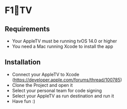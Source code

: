 # F1TV

## Requirements

- Your AppleTV must be running tvOS 14.0 or higher
- You need a Mac running Xcode to install the app

## Installation

- Connect your AppleTV to Xcode (https://developer.apple.com/forums/thread/100785)
- Clone the Project and open it
- Select your personal team for code signing
- Select your AppleTV as run destination and run it
- Have fun :)
